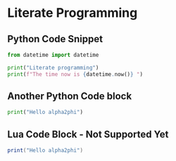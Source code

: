 # Literate Programming

## Python Code Snippet

```python
from datetime import datetime

print("Literate programming")
print(f"The time now is {datetime.now()} ")
```

## Another Python Code block

```python
print("Hello alpha2phi")
```


## Lua Code Block - Not Supported Yet
```lua
print("Hello alpha2phi")
```
